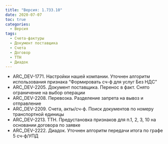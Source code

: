 ```yaml
---
title: "Версия: 1.733.10"
date: 2020-07-07
toc: true
categories:
  - Версия
tags:
  - Счета-фактуры
  - Документ поставщика
  - Счета
  - Договор
  - ТТН
  - Диадок
---
```


-   ARC_DEV-1771. Настройки нашей компании. Уточнен алгоритм использования признака “Формировать сч-ф для услуг Без НДС”
-   ARC_DEV-2205. Документ поставщика. Перенос в факт. Снято ограничение на выбор операции
-   ARC_DEV-2208. Перевозка. Разделение запрета на вывоз и отправление
-   ARC_DEV-2209. Счета, акты/сч-ф. Поиск документов по номеру транспортной единицы
-   ARC_DEV-2213. ТТН. Предустановка признаков для п.1, 2, 3, 10 на основании договора по заявке
-   ARC_DEV-2222. Диадок. Уточнен алгоритм передачи итога по графе 5 сч-ф/УПД
